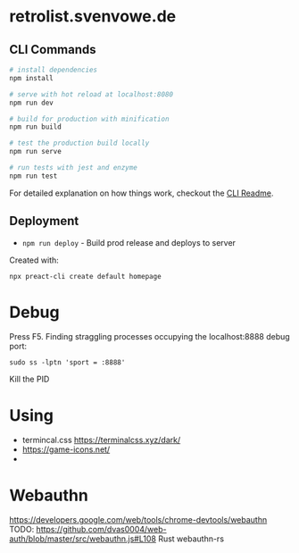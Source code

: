 # retrolist.svenvowe.de

## CLI Commands

```bash
# install dependencies
npm install

# serve with hot reload at localhost:8080
npm run dev

# build for production with minification
npm run build

# test the production build locally
npm run serve

# run tests with jest and enzyme
npm run test
```

For detailed explanation on how things work, checkout the [CLI Readme](https://github.com/developit/preact-cli/blob/master/README.md).

## Deployment

-   `npm run deploy` - Build prod release and deploys to server

Created with:

```bash
npx preact-cli create default homepage
```

# Debug

Press F5.
Finding straggling processes occupying the localhost:8888 debug port:

```
sudo ss -lptn 'sport = :8888'
```

Kill the PID

# Using

-   termincal.css https://terminalcss.xyz/dark/
-   https://game-icons.net/
-

# Webauthn

https://developers.google.com/web/tools/chrome-devtools/webauthn
TODO:
https://github.com/dvas0004/web-auth/blob/master/src/webauthn.js#L108
Rust webauthn-rs
